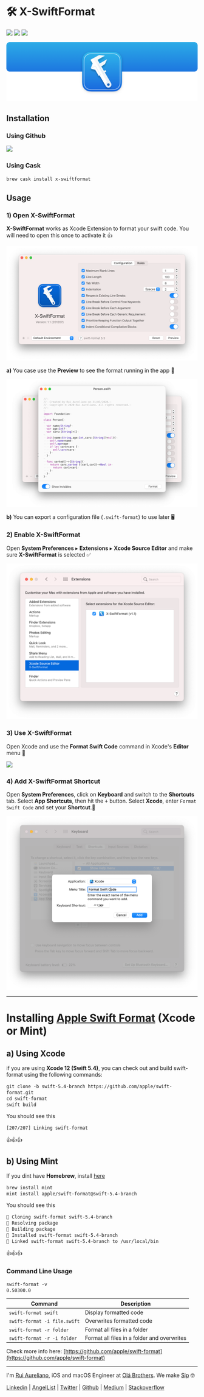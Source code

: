 # 🛠 X-SwiftFormat 

[![](https://img.shields.io/badge/MIT-License-0f73b4.svg)](./LICENSE.md) [![](https://img.shields.io/badge/swift-5.4-0f73b4.svg)](https://swift.org/blog/swift-5-4-released/) [![](https://img.shields.io/badge/docs-1.1.1-0f73b4.svg)](./DOCS.md)

![](./assets/readme/xsf_header.png)

## Installation

### Using Github

[![](https://img.shields.io/badge/Download-1.1.1-0f73b4.svg?logo=github)](https://github.com/ruiaureliano/X-SwiftFormat/releases/download/1.1.1/x-swiftformat_1.1.1.zip)

### Using Cask

`brew cask install x-swiftformat`

## Usage

### 1) Open X-SwiftFormat

**X-SwiftFormat** works as Xcode Extension to format your swift code. You will need to open this once to activate it 👍

![](./assets/readme/xsf_running.png)

**a)** You case use the **Preview** to see the format running in the app 💪

![](./assets/readme/xsf_format.png)

**b)** You can export a configuration file (`.swift-format`) to use later 🖥

### 2) Enable X-SwiftFormat

Open **System Preferences** ▸ **Extensions** ▸ **Xcode Source Editor** and make sure **X-SwiftFormat** is selected ✅

![](./assets/readme/xsf_extensions.png)

### 3) Use X-SwiftFormat

Open Xcode and use the **Format Swift Code** command in Xcode's **Editor** menu 🚀

![](./assets/readme/xsf_usage.png)

### 4) Add X-SwiftFormat Shortcut

Open **System Preferences**, click on **Keyboard** and switch to the **Shortcuts** tab. Select **App Shortcuts**, then hit the <kbd>+</kbd> button. Select **Xcode**, enter `Format Swift Code` and set your **Shortcut**.👏

![](./assets/readme/xsf_shortcuts.png)

---

# Installing [Apple Swift Format](https://github.com/apple/swift-format) (Xcode or Mint)

## a) Using Xcode
if you are using **Xcode 12 (Swift 5.4)**, you can check out and build swift-format using the following commands:

```
git clone -b swift-5.4-branch https://github.com/apple/swift-format.git
cd swift-format
swift build
```
You should see this
```
[207/207] Linking swift-format
```
👍👍👍

## b) Using Mint 

If you dint have **Homebrew**, install [here](https://brew.sh)

```
brew install mint
mint install apple/swift-format@swift-5.4-branch
```
You should see this
```
🌱 Cloning swift-format swift-5.4-branch
🌱 Resolving package
🌱 Building package
🌱 Installed swift-format swift-5.4-branch
🌱 Linked swift-format swift-5.4-branch to /usr/local/bin
```
👍👍👍

### Command Line Usage

```
swift-format -v
0.50300.0
```

|Command | Description |
|-|-|
|`swift-format swift`|Display formatted code|
|`swift-format -i file.swift`|Overwrites formatted code|
|`swift-format -r folder`|Format all files in a folder|
|`swift-format -r -i folder`|Format all files in a folder and overwrites|

Check more info here: [https://github.com/apple/swift-format](https://github.com/apple/swift-format)

---

I'm [Rui Aureliano](http://ruiaureliano.com), iOS and macOS Engineer at [Olá Brothers](https://theolabrothers.com). We make [Sip](https://sipapp.io) 🤓

[Linkedin](https://www.linkedin.com/in/ruiaureliano) | [AngelList](https://angel.co/ruiaureliano) | [Twitter](https://twitter.com/ruiaureliano) | [Github](https://github.com/ruiaureliano) | [Medium](https://medium.com/@ruiaureliano) | [Stackoverflow](https://stackoverflow.com/users/881095/ruiaureliano)

